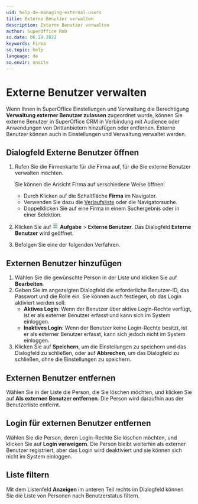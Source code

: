 ```yaml
---
uid: help-de-managing-external-users
title: Externe Benutzer verwalten
description: Externe Benutzer verwalten
author: SuperOffice RnD
so.date: 06.29.2022
keywords: Firma
so.topic: help
language: de
so.envir: onsite
---
```


# Externe Benutzer verwalten

Wenn Ihnen in SuperOffice Einstellungen und Verwaltung die Berechtigung **Verwaltung externer Benutzer zulassen** zugeordnet wurde, können Sie externe Benutzer in SuperOffice CRM in Verbindung mit Audience oder Anwendungen von Drittanbietern hinzufügen oder entfernen. Externe Benutzer können auch in Einstellungen und Verwaltung verwaltet werden.

## Dialogfeld Externe Benutzer öffnen

1. Rufen Sie die Firmenkarte für die Firma auf, für die Sie externe Benutzer verwalten möchten.

    Sie können die Ansicht Firma auf verschiedene Weise öffnen:

    * Durch Klicken auf die Schaltfläche **Firma** im Navigator.
    * Verwenden Sie dazu die [Verlaufsliste][1] oder die Navigatorsuche.
    * Doppelklicken Sie auf eine Firma in einem Suchergebnis oder in einer Selektion.

2. Klicken Sie auf ![Symbol][img1] **Aufgabe** > **Externe Benutzer**. Das Dialogfeld **Externe Benutzer** wird geöffnet.

3. Befolgen Sie eine der folgenden Verfahren.

## Externen Benutzer hinzufügen

1. Wählen Sie die gewünschte Person in der Liste und klicken Sie auf **Bearbeiten**.
2. Geben Sie im angezeigten Dialogfeld die erforderliche Benutzer-ID, das Passwort und die Rolle ein. Sie können auch festlegen, ob das Login aktiviert werden soll:
    * **Aktives Login**: Wenn der Benutzer über aktive Login-Rechte verfügt, ist er als externer Benutzer erfasst und kann sich im System einloggen.
    * **Inaktives Login**: Wenn der Benutzer keine Login-Rechte besitzt, ist er als externer Benutzer erfasst, kann sich jedoch nicht im System einloggen.
3. Klicken Sie auf **Speichern**, um die Einstellungen zu speichern und das Dialogfeld zu schließen, oder auf **Abbrechen**, um das Dialogfeld zu schließen, ohne die Einstellungen zu speichern.

## Externen Benutzer entfernen

Wählen Sie in der Liste die Person, die Sie löschen möchten, und klicken Sie auf **Als externen Benutzer entfernen**. Die Person wird daraufhin aus der Benutzerliste entfernt.

## Login für externen Benutzer entfernen

Wählen Sie die Person, deren Login-Rechte Sie löschen möchten, und klicken Sie auf **Login verweigern**. Die Person bleibt weiterhin als externer Benutzer registriert, aber das Login wird deaktiviert und sie können sich nicht im System einloggen.

## Liste filtern

Mit dem Listenfeld **Anzeigen** im unteren Teil rechts im Dialogfeld können Sie die Liste von Personen nach Benutzerstatus filtern.

<!-- Referenced links -->
[1]: ../../../learn/basics/history.md

<!-- Referenced images -->
[img1]: ../../../../media/icons/btn-menu.png
